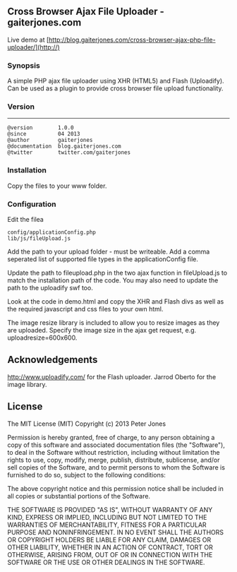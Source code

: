 ## Cross Browser Ajax File Uploader - gaiterjones.com

Live demo at [http://blog.gaiterjones.com/cross-browser-ajax-php-file-uploader/](http://)

### Synopsis
A simple PHP ajax file uploader using XHR (HTML5) and Flash (Uploadify). Can be used as a plugin to provide cross browser file upload functionality.

### Version
***
	@version		1.0.0
	@since			04 2013
	@author			gaiterjones
	@documentation	blog.gaiterjones.com
	@twitter		twitter.com/gaiterjones
	
### Installation

Copy the files to your www folder.

### Configuration

Edit the filea

	config/applicationConfig.php
	lib/js/fileUpload.js
	

Add the path to your upload folder - must be writeable. Add a comma seperated list of supported file types in the applicationConfig file.

Update the path to fileupload.php in the two ajax function in fileUpload.js to match the installation path of the code. You may also need to update the path to the uploadify swf too.

Look at the code in demo.html and copy the XHR and Flash divs as well as the required javascript and css files to your own html.

The image resize library is included to allow you to resize images as they are uploaded. Specify the image size in the ajax get request, e.g. uploadresize=600x600.


## Acknowledgements
http://www.uploadify.com/ for the Flash uploader.
Jarrod Oberto for the image library.

## License

The MIT License (MIT)
Copyright (c) 2013 Peter Jones

Permission is hereby granted, free of charge, to any person obtaining a copy of this software and associated documentation files (the "Software"), to deal in the Software without restriction, including without limitation the rights to use, copy, modify, merge, publish, distribute, sublicense, and/or sell copies of the Software, and to permit persons to whom the Software is furnished to do so, subject to the following conditions:

The above copyright notice and this permission notice shall be included in all copies or substantial portions of the Software.

THE SOFTWARE IS PROVIDED "AS IS", WITHOUT WARRANTY OF ANY KIND, EXPRESS OR IMPLIED, INCLUDING BUT NOT LIMITED TO THE WARRANTIES OF MERCHANTABILITY, FITNESS FOR A PARTICULAR PURPOSE AND NONINFRINGEMENT. IN NO EVENT SHALL THE AUTHORS OR COPYRIGHT HOLDERS BE LIABLE FOR ANY CLAIM, DAMAGES OR OTHER LIABILITY, WHETHER IN AN ACTION OF CONTRACT, TORT OR OTHERWISE, ARISING FROM, OUT OF OR IN CONNECTION WITH THE SOFTWARE OR THE USE OR OTHER DEALINGS IN THE SOFTWARE.